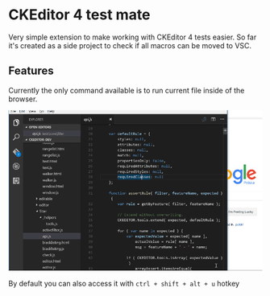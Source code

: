 # CKEditor 4 test mate

Very simple extension to make working with CKEditor 4 tests easier. So far it's created as a side project to check if all macros can be moved to VSC.

## Features

Currently the only command available is to run current file inside of the browser.

![Opening tests in the browser](images/openTest.gif)

By default you can also access it with `ctrl + shift + alt + u` hotkey
